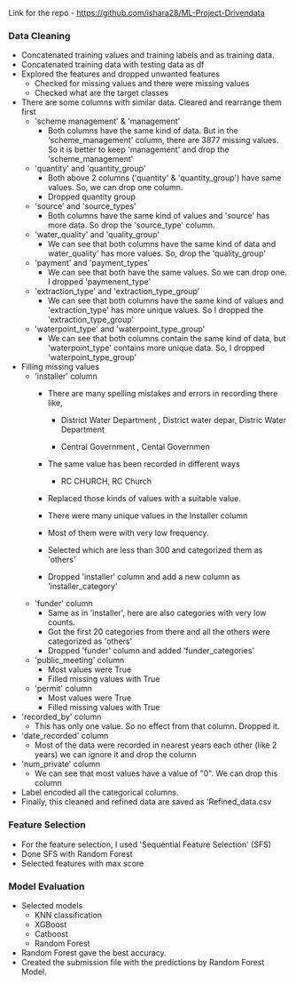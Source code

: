 Link for the repo - https://github.com/ishara28/ML-Project-Drivendata

### **Data Cleaning**

- Concatenated training values and training labels and as training data.
- Concatenated training data with testing data as df
- Explored the features and dropped unwanted features
  - Checked for missing values and there were missing values
  - Checked what are the target classes
- There are some columns with similar data. Cleared and rearrange them first
  - &#39;scheme management&#39; &amp; &#39;management&#39;
    - Both columns have the same kind of data. But in the &#39;scheme\_management&#39; column, there are 3877 missing values. So it is better to keep &#39;management&#39; and drop the &#39;scheme\_management&#39;
  - &#39;quantity&#39; and &#39;quantity\_group&#39;
    - Both above 2 columns (&#39;quantity&#39; &amp; &#39;quantity\_group&#39;) have same values. So, we can drop one column.
    - Dropped quantity group
  - &#39;source&#39; and &#39;source\_types&#39;
    - Both columns have the same kind of values and &#39;source&#39; has more data. So drop the &#39;source\_type&#39; column.
  - &#39;water\_quality&#39; and &#39;quality\_group&#39;
    - We can see that both columns have the same kind of data and water\_quality&#39; has more values. So, drop the &#39;quality\_group&#39;
  - &#39;payment&#39; and &#39;payment\_types&#39;
    - We can see that both have the same values. So we can drop one. I dropped &#39;paymenent\_type&#39;
  - &#39;extraction\_type&#39; and &#39;extraction\_type\_group&#39;
    - We can see that both columns have the same kind of values and &#39;extraction\_type&#39; has more unique values. So I dropped the &#39;extraction\_type\_group&#39;
  - &#39;waterpoint\_type&#39; and &#39;waterpoint\_type\_group&#39;
    - We can see that both columns contain the same kind of data, but &#39;waterpoint\_type&#39; contains more unique data. So, I dropped &#39;waterpoint\_type\_group&#39;
- Filling missing values
  - &#39;installer&#39; column
    - There are many spelling mistakes and errors in recording there like,

      - District Water Department , District water depar, Distric Water Department

      - Central Government , Cental Governmen
    - The same value has been recorded in different ways
      - RC CHURCH, RC Church
    - Replaced those kinds of values with a suitable value.
    - There were many unique values in the Installer column
    - Most of them were with very low frequency.
    - Selected which are less than 300 and categorized them as &#39;others&#39;
    - Dropped &#39;installer&#39; column and add a new column as &#39;installer\_category&#39;
  - &#39;funder&#39; column
    - Same as in &#39;installer&#39;, here are also categories with very low counts.
    - Got the first 20 categories from there and all the others were categorized as &#39;others&#39;
    - Dropped &#39;funder&#39; column and added &#39;funder\_categories&#39;
  - &#39;public\_meeting&#39; column
    - Most values were True
    - Filled missing values with True
  - &#39;permit&#39; column
    - Most values were True
    - Filled missing values with True
- &#39;recorded\_by&#39; column
  - This has only one value. So no effect from that column. Dropped it.
- &#39;date\_recorded&#39; column
  - Most of the data were recorded in nearest years each other (like 2 years) we can ignore it and drop the column
- &#39;num\_private&#39; column
  - We can see that most values have a value of &quot;0&quot;. We can drop this column
- Label encoded all the categorical columns.
- Finally, this cleaned and refined data are saved as &#39;Refined\_data.csv

### **Feature Selection**

- For the feature selection, I used &#39;Sequential Feature Selection&#39; (SFS)
- Done SFS with Random Forest
- Selected features with max score

### **Model Evaluation**

- Selected models
  - KNN classification
  - XGBoost
  - Catboost
  - Random Forest
- Random Forest gave the best accuracy.
- Created the submission file with the predictions by Random Forest Model.
